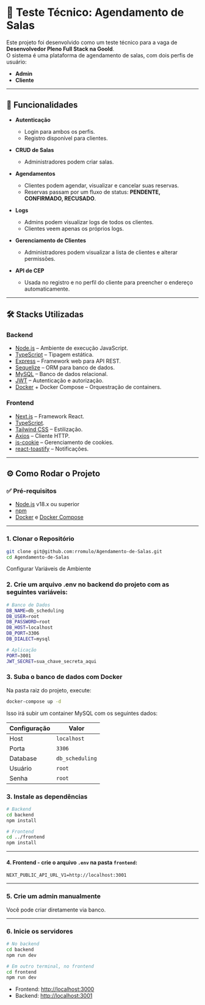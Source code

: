 # 🏢 Teste Técnico: Agendamento de Salas

Este projeto foi desenvolvido como um teste técnico para a vaga de **Desenvolvedor Pleno Full Stack na Goold**.  
O sistema é uma plataforma de agendamento de salas, com dois perfis de usuário:

- **Admin**
- **Cliente**

---

## 🚀 Funcionalidades

- **Autenticação**
  - Login para ambos os perfis.
  - Registro disponível para clientes.

- **CRUD de Salas**
  - Administradores podem criar salas.

- **Agendamentos**
  - Clientes podem agendar, visualizar e cancelar suas reservas.
  - Reservas passam por um fluxo de status: **PENDENTE, CONFIRMADO, RECUSADO**.

- **Logs**
  - Admins podem visualizar logs de todos os clientes.
  - Clientes veem apenas os próprios logs.

- **Gerenciamento de Clientes**
  - Administradores podem visualizar a lista de clientes e alterar permissões.

- **API de CEP**
  - Usada no registro e no perfil do cliente para preencher o endereço automaticamente.

---

## 🛠️ Stacks Utilizadas

### Backend
- [Node.js](https://nodejs.org/) – Ambiente de execução JavaScript.  
- [TypeScript](https://www.typescriptlang.org/) – Tipagem estática.  
- [Express](https://expressjs.com/) – Framework web para API REST.  
- [Sequelize](https://sequelize.org/) – ORM para banco de dados.  
- [MySQL](https://www.mysql.com/) – Banco de dados relacional.  
- [JWT](https://jwt.io/) – Autenticação e autorização.  
- [Docker](https://www.docker.com/) + Docker Compose – Orquestração de containers.  

### Frontend
- [Next.js](https://nextjs.org/) – Framework React.  
- [TypeScript](https://www.typescriptlang.org/).  
- [Tailwind CSS](https://tailwindcss.com/) – Estilização.  
- [Axios](https://axios-http.com/) – Cliente HTTP.  
- [js-cookie](https://github.com/js-cookie/js-cookie) – Gerenciamento de cookies.  
- [react-toastify](https://fkhadra.github.io/react-toastify/introduction) – Notificações.  

---

## ⚙️ Como Rodar o Projeto

### ✅ Pré-requisitos
- [Node.js](https://nodejs.org/) v18.x ou superior  
- [npm](https://www.npmjs.com/)  
- [Docker](https://www.docker.com/) e [Docker Compose](https://docs.docker.com/compose/)  

---

### 1. Clonar o Repositório
```bash
git clone git@github.com:rromulo/Agendamento-de-Salas.git
cd Agendamento-de-Salas
```

Configurar Variáveis de Ambiente

### 2. Crie um arquivo .env no backend do projeto com as seguintes variáveis:
```bash
# Banco de Dados
DB_NAME=db_scheduling
DB_USER=root
DB_PASSWORD=root
DB_HOST=localhost
DB_PORT=3306
DB_DIALECT=mysql

# Aplicação
PORT=3001
JWT_SECRET=sua_chave_secreta_aqui
```
### 3. Suba o banco de dados com Docker

Na pasta raiz do projeto, execute:

```bash
docker-compose up -d
```
Isso irá subir um container MySQL com os seguintes dados:

| Configuração | Valor       |
| ------------ | ----------- |
| Host         | `localhost` |
| Porta        | `3306`      |
| Database     | `db_scheduling`   |
| Usuário      | `root`     |
| Senha        | `root`     |


### 3. Instale as dependências

```bash
# Backend
cd backend
npm install

# Frontend
cd ../frontend
npm install
```

---
#### 4. Frontend - crie o arquivo `.env` na pasta `frontend`:

```env
NEXT_PUBLIC_API_URL_V1=http://localhost:3001
```

---

### 5. Crie um admin manualmente

Você pode criar diretamente via banco.

---

### 6. Inicie os servidores

```bash
# No backend
cd backend
npm run dev

# Em outro terminal, no frontend
cd frontend
npm run dev
```

- Frontend: [http://localhost:3000](http://localhost:3000)
- Backend: [http://localhost:3001](http://localhost:3001)
